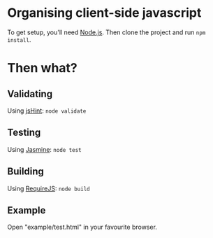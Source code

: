 
# Organising client-side javascript

To get setup, you'll need [Node.js](http://nodejs.org/).
Then clone the project and run `npm install`.

# Then what?

## Validating

Using [jsHint](http://www.jshint.com/): `node validate`

## Testing

Using [Jasmine](http://pivotal.github.com/jasmine/): `node test`

## Building

Using [RequireJS](http://requirejs.org/): `node build`

## Example

Open "example/test.html" in your favourite browser.
